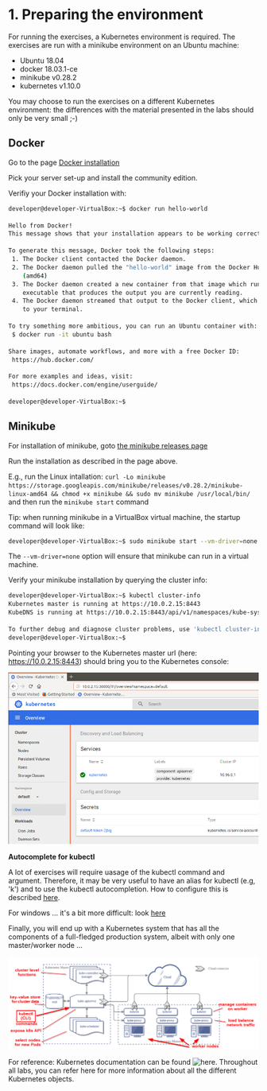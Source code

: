 # 1. Preparing the environment

For running the exercises, a Kubernetes environment is required. The exercises are run with a minikube environment on an Ubuntu machine:
- Ubuntu 18.04
- docker 18.03.1-ce
- minikube v0.28.2
- kubernetes v1.10.0

You may choose to run the exercises on a different Kubernetes environment: the differences with the material presented in the labs should only be very small ;-)


## Docker
Go to the page [Docker installation](https://docs.docker.com/install/) 

Pick your server set-up and install the community edition.

Verifiy your Docker installation with:
```bash
developer@developer-VirtualBox:~$ docker run hello-world

Hello from Docker!
This message shows that your installation appears to be working correctly.

To generate this message, Docker took the following steps:
 1. The Docker client contacted the Docker daemon.
 2. The Docker daemon pulled the "hello-world" image from the Docker Hub.
    (amd64)
 3. The Docker daemon created a new container from that image which runs the
    executable that produces the output you are currently reading.
 4. The Docker daemon streamed that output to the Docker client, which sent it
    to your terminal.

To try something more ambitious, you can run an Ubuntu container with:
 $ docker run -it ubuntu bash

Share images, automate workflows, and more with a free Docker ID:
 https://hub.docker.com/

For more examples and ideas, visit:
 https://docs.docker.com/engine/userguide/

developer@developer-VirtualBox:~$
```

## Minikube

For installation of minikube, goto [the minikube releases page](https://github.com/kubernetes/minikube/releases)

Run the installation as described in the page above.

E.g., run the Linux intallation:
`curl -Lo minikube https://storage.googleapis.com/minikube/releases/v0.28.2/minikube-linux-amd64 && chmod +x minikube && sudo mv minikube /usr/local/bin/`
and then run the `minikube start` command

Tip: when running minikube in a VirtualBox virtual machine, the startup command will look like:
```bash
developer@developer-VirtualBox:~$ sudo minikube start --vm-driver=none
```
The `--vm-driver=none` option will ensure that minikube can run in a virtual machine.


Verify your minikube installation by querying the cluster info:
```bash
developer@developer-VirtualBox:~$ kubectl cluster-info
Kubernetes master is running at https://10.0.2.15:8443
KubeDNS is running at https://10.0.2.15:8443/api/v1/namespaces/kube-system/services/kube-dns:dns/proxy

To further debug and diagnose cluster problems, use 'kubectl cluster-info dump'.
developer@developer-VirtualBox:~$
```
Pointing your browser to the Kubernetes master url (here: https://10.0.2.15:8443) should bring you to the Kubernetes console:

![dashboard](img/lab1-dashboard.png)

**Autocomplete for kubectl**

A lot of exercises will require uasage of the kubectl command and argument. Therefore, it may be very useful to have an alias for kubectl (e.g, 'k') and to use the kubectl autocompletion.
How to configure this is described [here](https://kubernetes.io/docs/tasks/tools/install-kubectl/#enabling-shell-autocompletion).

For windows ... it's a bit more difficult: look [here]( https://medium.com/@sandipchitale/command-completion-for-minikube-and-kubectl-on-windows-10-580710bc464c)

Finally, you will end up with a Kubernetes system that has all the components of a full-fledged production system, albeit with only one master/worker node ...

![kubernetes architecture](img/lab1-overview.png)

For reference: Kubernetes documentation can be found ![here](http://kubernetes.io/docs/reference/). Throughout all labs, you can refer here for more information about all the different Kubernetes objects.
